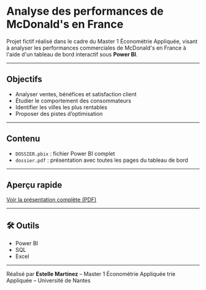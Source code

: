 # Analyse des performances de McDonald's en France

Projet fictif réalisé dans le cadre du Master 1 Économétrie Appliquée, visant à analyser les performances commerciales de McDonald's en France à l'aide d'un tableau de bord interactif sous **Power BI**.

---

## Objectifs
- Analyser ventes, bénéfices et satisfaction client
- Étudier le comportement des consommateurs
- Identifier les villes les plus rentables
- Proposer des pistes d’optimisation

---

## Contenu
- `DOSSIER.pbix` : fichier Power BI complet
- `dossier.pdf` : présentation avec toutes les pages du tableau de bord

---

##  Aperçu rapide


 [Voir la présentation complète (PDF)](dossier.pdf)

---

## 🛠 Outils
- Power BI  
- SQL  
- Excel  

---

 Réalisé par **Estelle Martinez** – Master 1 Économétrie Appliquée
trie Appliquée – Université de Nantes
